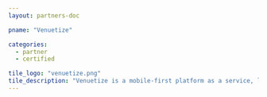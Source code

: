 ```yaml
---
layout: partners-doc

pname: "Venuetize"

categories: 
  - partner
  - certified

tile_logo: "venuetize.png"
tile_description: "Venuetize is a mobile-first platform as a service, leveraging an integrated ecosystem that optimizes the intersection of personalized data, marketing analytics, relevant/targeted content, & interactive technologies in order to acquire, retain, & monetize loyal user bases across multiple market verticals."
---
```

